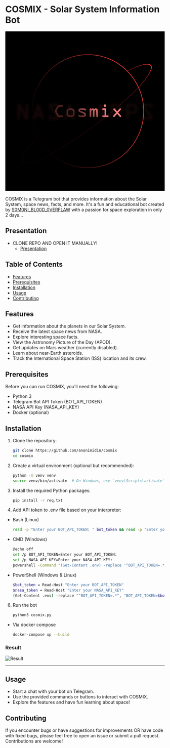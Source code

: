 # COSMIX - Solar System Information Bot
![LOGO](cosmix.png)

COSMIX is a Telegram bot that provides information about the Solar System, space news, facts, and more. It's a fun and educational bot created by [S0M0NI_BL00D_0VERFLAW](https://www.spaceappschallenge.org/2023/find-a-team/s0m0ni_bl00d_0verfl0w/) with a passion for space exploration in only 2 days...

## Presentation 
- CLONE REPO AND OPEN IT MANUALLY!
   - [Presentation](presentation.pdf)

## Table of Contents

- [Features](#features)
- [Prerequisites](#prerequisites)
- [Installation](#installation)
- [Usage](#usage)
- [Contributing](#contributing)

## Features

- Get information about the planets in our Solar System.
- Receive the latest space news from NASA.
- Explore interesting space facts.
- View the Astronomy Picture of the Day (APOD).
- Get updates on Mars weather (currently disabled).
- Learn about near-Earth asteroids.
- Track the International Space Station (ISS) location and its crew.

## Prerequisites

Before you can run COSMIX, you'll need the following:

- Python 3
- Telegram Bot API Token (BOT_API_TOKEN)
- NASA API Key (NASA_API_KEY)
- Docker (optional)

## Installation

1. Clone the repository:

   ```bash
   git clone https://github.com/anonimidin/cosmix
   cd cosmix
   
2. Create a virtual environment (optional but recommended):

    ```bash
   python -m venv venv
   source venv/bin/activate  # On Windows, use `venv\Scripts\activate`

4. Install the required Python packages:

   ```bash
   pip install -r req.txt

5. Add API token to .env file based on your interpreter:
- Bash (Linux)

   ```bash
   read -p "Enter your BOT_API_TOKEN: " bot_token && read -p "Enter your NASA_API_KEY: " nasa_token && sed -i "s/BOT_API_TOKEN=.*/BOT_API_TOKEN=$bot_token/; s/NASA_API_KEY=.*/NASA_API_KEY=$nasa_token/" .env
   
- CMD (Windows)

  ```bash
  @echo off
  set /p BOT_API_TOKEN=Enter your BOT_API_TOKEN: 
  set /p NASA_API_KEY=Enter your NASA_API_KEY: 
  powershell -Command "(Get-Content .env) -replace '^BOT_API_TOKEN=.*', 'BOT_API_TOKEN=%BOT_API_TOKEN%' -replace '^NASA_API_KEY=.*', 'NASA_API_KEY=%NASA_API_KEY%' | Set-Content .env"

- PowerShell (Windows & Linux)

  ```bash
  $bot_token = Read-Host "Enter your BOT_API_TOKEN"
  $nasa_token = Read-Host "Enter your NASA_API_KEY"
  (Get-Content .env) -replace "^BOT_API_TOKEN=.*", "BOT_API_TOKEN=$bot_token" -replace "^NASA_API_KEY=.*", "NASA_API_KEY=$nasa_token" | Set-Content .env

6. Run the bot

   ```python
   python3 cosmix.py

- Via docker compose

   ```bash
   docker-compose up --build

### Result
  ![Result](image.png)
  <hr>
  
## Usage
- Start a chat with your bot on Telegram.
- Use the provided commands or buttons to interact with COSMIX.
- Explore the features and have fun learning about space!

## Contributing
If you encounter bugs or have suggestions for improvements OR have code with fixed bugs, please feel free to open an issue or submit a pull request. Contributions are welcome!
